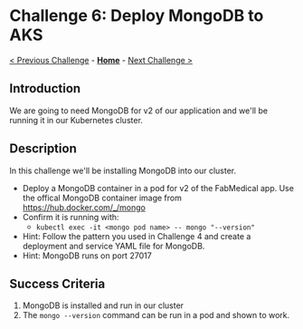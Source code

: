 # Challenge 6: Deploy MongoDB to AKS

[< Previous Challenge](./05-scaling.md) - **[Home](../README.md)** - [Next Challenge >](./07-updaterollback.md)

## Introduction

We are going to need MongoDB for v2 of our application and we'll be running it in our Kubernetes cluster.

## Description

In this challenge we'll be installing MongoDB into our cluster.

- Deploy a MongoDB container in a pod for v2 of the FabMedical app.  Use the offical MongoDB container image from https://hub.docker.com/_/mongo
- Confirm it is running with:
	- `kubectl exec -it <mongo pod name> -- mongo "--version"`
- Hint:  Follow the pattern you used in Challenge 4 and create a deployment and service YAML file for MongoDB.
- Hint: MongoDB runs on port 27017
## Success Criteria

1. MongoDB is installed and run in our cluster
1. The `mongo --version` command can be run in a pod and shown to work.